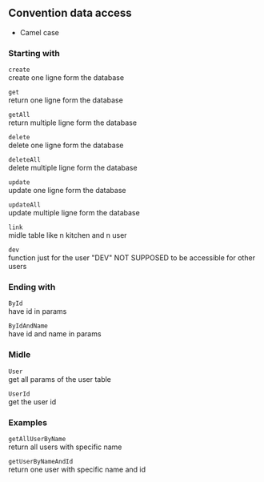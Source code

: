 ## Convention data access

- Camel case

### Starting with

`create`<br>
create one ligne form the database

`get` <br>
return one ligne form the database

`getAll`<br>
return multiple ligne form the database

`delete`<br>
delete one ligne form the database

`deleteAll`<br>
delete multiple ligne form the database

`update`<br>
update one ligne form the database

`updateAll`<br>
update multiple ligne form the database

`link`<br>
midle table like n kitchen and n user

`dev`<br>
function just for the user "DEV"
NOT SUPPOSED to be accessible for other users

### Ending with

`ById`<br>
have id in params

`ByIdAndName`<br>
have id and name in params

### Midle

`User`<br>
get all params of the user table

`UserId`<br>
get the user id

### Examples

`getAllUserByName`<br>
return all users with specific name

`getUserByNameAndId`<br>
return one user with specific name and id

